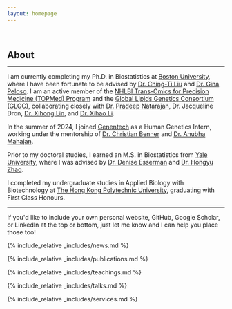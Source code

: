 ```yaml
---
layout: homepage
---
```


<h1 id="about-me"></h1>

<h2 style="margin: 60px 0px 10px;">About</h2>

---

I am currently completing my Ph.D. in Biostatistics at [Boston University](https://www.bu.edu/), where I have been fortunate to be advised by [Dr. Ching-Ti Liu](https://www.bu.edu/sph/profile/ching-ti-liu/) and [Dr. Gina Peloso](https://www.bu.edu/sph/profile/gina-m-peloso/). I am an active member of the [NHLBI Trans-Omics for Precision Medicine (TOPMed) Program](https://www.nhlbiwgs.org/) and the [Global Lipids Genetics Consortium (GLGC)](http://lipidgenetics.org/), collaborating closely with [Dr. Pradeep Natarajan](https://cvri.mgh.harvard.edu/pradeep-natarajan-md-mm-sc/), Dr. Jacqueline Dron, [Dr. Xihong Lin](https://www.hsph.harvard.edu/xihong-lin/), and [Dr. Xihao Li](https://xlinlab.github.io/xihaoli/).

In the summer of 2024, I joined [Genentech](https://www.gene.com/) as a Human Genetics Intern, working under the mentorship of [Dr. Christian Benner](https://www.linkedin.com/in/christian-benner-28769711/) and [Dr. Anubha Mahajan](https://www.linkedin.com/in/anubha-mahajan/).

Prior to my doctoral studies, I earned an M.S. in Biostatistics from [Yale University](https://ysph.yale.edu/), where I was advised by [Dr. Denise Esserman](https://ysph.yale.edu/profile/denise_esserman/) and [Dr. Hongyu Zhao](https://ysph.yale.edu/profile/hongyu_zhao/). 

I completed my undergraduate studies in Applied Biology with Biotechnology at [The Hong Kong Polytechnic University](https://www.polyu.edu.hk/), graduating with First Class Honours.

---

If you'd like to include your own personal website, GitHub, Google Scholar, or LinkedIn at the top or bottom, just let me know and I can help you place those too!

{% include_relative _includes/news.md %}

{% include_relative _includes/publications.md %}

{% include_relative _includes/teachings.md %}

{% include_relative _includes/talks.md %}

{% include_relative _includes/services.md %}


